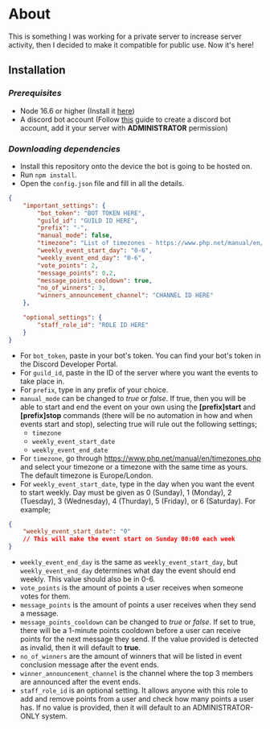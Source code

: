 # About
This is something I was working for a private server to increase server activity, then I decided to make it compatible for public use. Now it's here!

## Installation

### _**Prerequisites**_

- Node 16.6 or higher (Install it [here](https://nodejs.org/en/))
- A discord bot account (Follow [this](https://dsharpplus.github.io/articles/basics/bot_account.html) guide to create a discord bot account, add it your server with **ADMINISTRATOR** permission)

### _**Downloading dependencies**_
- Install  this repository onto the device the bot is going to be hosted on.
- Run `npm install`.
- Open the `config.json` file and fill in all the details.
```json
{
    "important_settings": {
        "bot_token": "BOT TOKEN HERE",
        "guild_id": "GUILD ID HERE",
        "prefix": "-",
        "manual_mode": false,
        "timezone": "List of timezones - https://www.php.net/manual/en/timezones.php",
        "weekly_event_start_day": "0-6",
        "weekly_event_end_day": "0-6",
        "vote_points": 2,
        "message_points": 0.2,
        "message_points_cooldown": true,
        "no_of_winners": 3,
        "winners_announcement_channel": "CHANNEL ID HERE"
    },

    "optional_settings": {
        "staff_role_id": "ROLE ID HERE"
    }
}
```

- For `bot_token`, paste in your bot's token. You can find your bot's token in the Discord Developer Portal.
- For `guild_id`, paste in the ID of the server where you want the events to take place in.
- For `prefix`, type in any prefix of your choice.
- `manual_mode` can be changed to *true* or *false*. If true, then you will be able to start and end the event on your own using the **[prefix]start** and **[prefix]stop** commands (there will be no automation in how and when events start and stop), selecting true will rule out the following settings;
    - `timezone`
    - `weekly_event_start_date`
    - `weekly_event_end_date`
- For `timezone`, go through https://www.php.net/manual/en/timezones.php and select your timezone or a timezone with the same time as yours. The default timezone is Europe/London.
- For `weekly_event_start_date`, type in the day when you want the event to start weekly. Day must be given as 0 (Sunday), 1 (Monday), 2 (Tuesday), 3 (Wednesday), 4 (Thurday), 5 (Friday), or 6 (Saturday). For example;

```json
{
    "weekly_event_start_date": "0"
    // This will make the event start on Sunday 00:00 each week
}
```
- `weekly_event_end_day` is the same as `weekly_event_start_day`, but `weekly_event_end_day` determines what day the event should end weekly. This value should also be in 0-6.
- `vote_points` is the amount of points a user receives when someone votes for them.
- `message_points` is the amount of points a user receives when they send a message.
- `message_points_cooldown` can be changed to *true* or *false*. If set to true, there will be a
1-minute points cooldown before a user can receive points for the next message they send. If the value provided is detected as invalid, then it will default to **true**.
- `no_of_winners` are the amount of winners that will be listed in event conclusion message after the event ends. 
- `winner_announcement_channel` is the channel where the top 3 members are announced after the event ends.
- `staff_role_id` is an optional setting. It allows anyone with this role to add and remove points from a user and check how many points a user has. If no value is provided, then it will default to an ADMINISTRATOR-ONLY system.